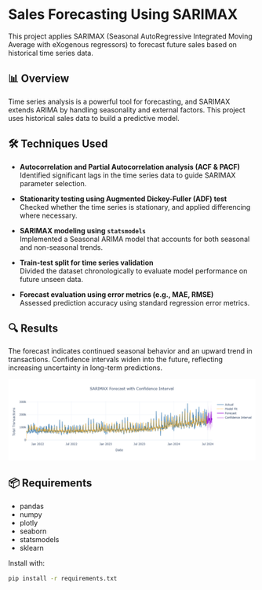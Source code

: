# Sales Forecasting Using SARIMAX

This project applies SARIMAX (Seasonal AutoRegressive Integrated Moving Average with eXogenous regressors) to forecast future sales based on historical time series data.

## 📊 Overview

Time series analysis is a powerful tool for forecasting, and SARIMAX extends ARIMA by handling seasonality and external factors. This project uses historical sales data to build a predictive model.

## 🛠️ Techniques Used

- **Autocorrelation and Partial Autocorrelation analysis (ACF & PACF)**  
  Identified significant lags in the time series data to guide SARIMAX parameter selection.

- **Stationarity testing using Augmented Dickey-Fuller (ADF) test**  
  Checked whether the time series is stationary, and applied differencing where necessary.

- **SARIMAX modeling using `statsmodels`**  
  Implemented a Seasonal ARIMA model that accounts for both seasonal and non-seasonal trends.

- **Train-test split for time series validation**  
  Divided the dataset chronologically to evaluate model performance on future unseen data.

- **Forecast evaluation using error metrics (e.g., MAE, RMSE)**  
  Assessed prediction accuracy using standard regression error metrics.


## 🔍 Results

The forecast indicates continued seasonal behavior and an upward trend in transactions. Confidence intervals widen into the future, reflecting increasing uncertainty in long-term predictions.

![forecast-plot](Plotly%20Graphs/Results%20Graph.png)

## 📦 Requirements

- pandas
- numpy
- plotly
- seaborn
- statsmodels
- sklearn

Install with:

```bash
pip install -r requirements.txt


